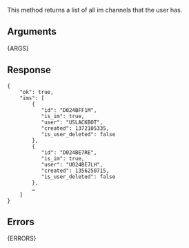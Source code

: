 
This method returns a list of all im channels that the user has.


## Arguments

{ARGS}


## Response

    {
        "ok": true,
        "ims": [
            {
               "id": "D024BFF1M",
               "is_im": true,
               "user": "USLACKBOT",
               "created": 1372105335,
               "is_user_deleted": false
            },
            {
               "id": "D024BE7RE",
               "is_im": true,
               "user": "U024BE7LH",
               "created": 1356250715,
               "is_user_deleted": false
            },
            …
        ]
    }


## Errors

{ERRORS}
